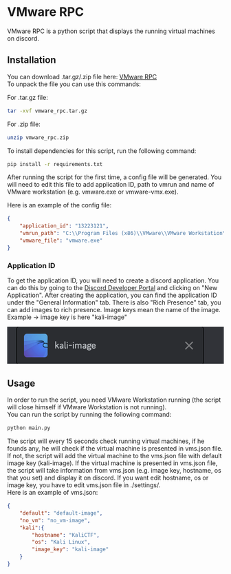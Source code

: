 # VMware RPC

VMware RPC is a python script that displays the running virtual machines on discord.

## Installation

You can download .tar.gz/.zip file here: [VMware RPC](https://github.com/Kaktus1549/vmware_rpc/releases/latest)
<br>To unpack the file you can use this commands:

For .tar.gz file:

```bash
tar -xvf vmware_rpc.tar.gz
```

For .zip file:

```bash
unzip vmware_rpc.zip
```


To install dependencies for this script, run the following command:

```bash
pip install -r requirements.txt
```

After running the script for the first time, a config file will be generated. You will need to edit this file to add application ID, path to vmrun and name of VMware workstation (e.g. vmware.exe or vmware-vmx.exe).

Here is an example of the config file:

```json
{
    "application_id": "13223121",
    "vmrun_path": "C:\\Program Files (x86)\\VMware\\VMware Workstation\\vmrun.exe",
    "vmware_file": "vmware.exe"
}
```

### Application ID

To get the application ID, you will need to create a discord application. You can do this by going to the [Discord Developer Portal](https://discord.com/developers/applications) and clicking on "New Application". After creating the application, you can find the application ID under the "General Information" tab.
There is also "Rich Presence" tab, you can add images to rich presence. Image keys mean the name of the image.
<br>Example -> image key is here "kali-image"

![example](./images/image_key.png)

## Usage

In order to run the script, you need VMware Workstation running (the script will close himself if VMware Workstation is not running).  <br>
You can run the script by running the following command:

```bash
python main.py
```

The script will every 15 seconds check running virtual machines, if he founds any, he will check if the virtual machine is presented in vms.json file. If not, the script will add the virtual machine to the vms.json file with default image key (kali-image). If the virtual machine is presented in vms.json file, the script will take information from vms.json (e.g. image key, hostname, os that you set) and display it on discord.
If you want edit hostname, os or image key, you have to edit vms.json file in ./settings/. <br>
Here is an example of vms.json:

```json
{
    "default": "default-image",
    "no_vm": "no_vm-image",
    "kali":{
        "hostname": "KaliCTF",
        "os": "Kali Linux",
        "image_key": "kali-image"
    }
}
```
